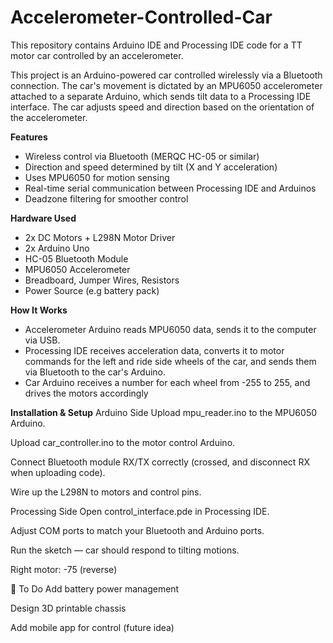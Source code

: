 # Accelerometer-Controlled-Car
This repository contains Arduino IDE and Processing IDE code for a TT motor car controlled by an accelerometer.

This project is an Arduino-powered car controlled wirelessly via a Bluetooth connection. The car's movement is dictated by an MPU6050 accelerometer attached to a separate Arduino, which sends tilt data to a Processing IDE interface. The car adjusts speed and direction based on the orientation of the accelerometer.

**Features**
- Wireless control via Bluetooth (MERQC HC-05 or similar)
- Direction and speed determined by tilt (X and Y acceleration)
- Uses MPU6050 for motion sensing
- Real-time serial communication between Processing IDE and Arduinos
- Deadzone filtering for smoother control

**Hardware Used**
- 2x DC Motors + L298N Motor Driver
- 2x Arduino Uno
- HC-05 Bluetooth Module
- MPU6050 Accelerometer
- Breadboard, Jumper Wires, Resistors
- Power Source (e.g battery pack)

**How It Works**
- Accelerometer Arduino reads MPU6050 data, sends it to the computer via USB.
- Processing IDE receives acceleration data, converts it to motor commands for the left and ride side wheels of the car, and sends them via Bluetooth to the car's Arduino.
- Car Arduino receives a number for each wheel from -255 to 255, and drives the motors accordingly

**Installation & Setup**
Arduino Side
Upload mpu_reader.ino to the MPU6050 Arduino.

Upload car_controller.ino to the motor control Arduino.

Connect Bluetooth module RX/TX correctly (crossed, and disconnect RX when uploading code).

Wire up the L298N to motors and control pins.

Processing Side
Open control_interface.pde in Processing IDE.

Adjust COM ports to match your Bluetooth and Arduino ports.

Run the sketch — car should respond to tilting motions.

Right motor: -75 (reverse)

🧪 To Do
Add battery power management

Design 3D printable chassis

Add mobile app for control (future idea)

